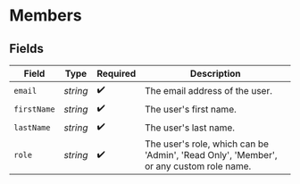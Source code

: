 # Members


## Fields

| Field                                                                                  | Type                                                                                   | Required                                                                               | Description                                                                            |
| -------------------------------------------------------------------------------------- | -------------------------------------------------------------------------------------- | -------------------------------------------------------------------------------------- | -------------------------------------------------------------------------------------- |
| `email`                                                                                | *string*                                                                               | :heavy_check_mark:                                                                     | The email address of the user.                                                         |
| `firstName`                                                                            | *string*                                                                               | :heavy_check_mark:                                                                     | The user's first name.                                                                 |
| `lastName`                                                                             | *string*                                                                               | :heavy_check_mark:                                                                     | The user's last name.                                                                  |
| `role`                                                                                 | *string*                                                                               | :heavy_check_mark:                                                                     | The user's role, which can be 'Admin', 'Read Only', 'Member', or any custom role name. |